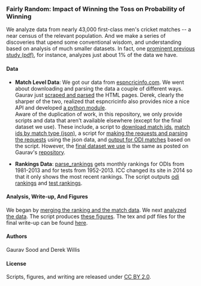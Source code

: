 ### Fairly Random: Impact of Winning the Toss on Probability of Winning

We analyze data from nearly 43,000 first-class men's cricket matches -- a near census of the relevant population. And we make a series of discoveries that upend some conventional wisdom, and understanding based on analysis of much smaller datasets. In fact, one [prominent previous study (pdf)](http://people.stat.sfu.ca/~tim/papers/cricket.pdf), for instance, analyzes just about 1% of the data we have.

#### Data

* **Match Level Data**: We got our data from [espncricinfo.com](http://espncricinfo.com). We went about downloading and parsing the data a couple of different ways. Gaurav just [scraped and parsed](https://github.com/soodoku/get-cricket-data) the HTML pages. Derek, clearly the sharper of the two, realized that espncricinfo also provides nice a nice API and developed [a python module](https://github.com/dwillis/python-espncricinfo).  
Aware of the duplication of work, in this repository, we only provide scripts and data that aren't available elsewhere (except for the final dataset we use). These include, a script to [download match ids](scripts/01_download_data.py), [match ids by match type (json)](data/json/), a script for [making the requests and parsing the requests](scripts/02_parse_cric.py) using the json data, and [output for ODI matches](data/odi_partial.csv) based on the script. However, the [final dataset we use](data/final_output.csv) is the same as posted on Gaurav's [repository](https://github.com/soodoku/get-cricket-data).

* **Rankings Data**: [parse_rankings](scripts/03_parse_rankings.py) gets monthly rankings for ODIs from 1981-2013 and for tests from 1952-2013. ICC changed its site in 2014 so that it only shows the most recent rankings. The script outputs [odi rankings](data/odi_ranks.csv) and [test rankings](data/test_ranks.csv).

#### Analysis, Write-up, And Figures

We began by [merging the ranking and the match data](scripts/04_merge_ranking_data.R). We next [analyzed the data](scripts/05_cricket.R). The script produces [these figures](figs/). The tex and pdf files for the final write-up can be found [here](write_up/). 

#### Authors

Gaurav Sood and Derek Willis

#### License

Scripts, figures, and writing are released under [CC BY 2.0](https://creativecommons.org/licenses/by/2.0/). 